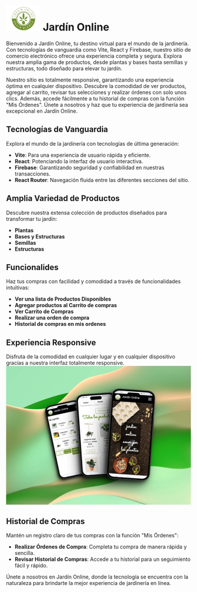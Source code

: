 # <img src="./src/imagenes/logo/logo.png" alt="Logo de planta"  height="70"> Jardín Online 

Bienvenido a Jardín Online, tu destino virtual para el mundo de la jardinería. Con tecnologías de vanguardia como Vite, React y Firebase, nuestro sitio de comercio electrónico ofrece una experiencia completa y segura. Explora nuestra amplia gama de productos, desde plantas y bases hasta semillas y estructuras, todo diseñado para elevar tu jardín.

Nuestro sitio es totalmente responsive, garantizando una experiencia óptima en cualquier dispositivo. Descubre la comodidad de ver productos, agregar al carrito, revisar tus selecciones y realizar órdenes con solo unos clics. Además, accede fácilmente a tu historial de compras con la función "Mis Órdenes". Únete a nosotros y haz que tu experiencia de jardinería sea excepcional en Jardín Online.


## Tecnologías de Vanguardia
Explora el mundo de la jardinería con tecnologías de última generación:
- **Vite**: Para una experiencia de usuario rápida y eficiente.
- **React**: Potenciando la interfaz de usuario interactiva.
- **Firebase**: Garantizando seguridad y confiabilidad en nuestras transacciones.
- **React Router**: Navegación fluida entre las diferentes secciones del sitio.

## Amplia Variedad de Productos
Descubre nuestra extensa colección de productos diseñados para transformar tu jardín:
- **Plantas**
- **Bases y Estructuras**
- **Semillas**
- **Estructuras**


## Funcionalides
Haz tus compras con facilidad y comodidad a través de funcionalidades intuitivas:
- **Ver una lista de Productos Disponibles**
- **Agregar productos al Carrito de compras**
- **Ver Carrito de Compras**
- **Realizar una orden de compra**
- **Historial de compras en mis ordenes**
  
## Experiencia Responsive
Disfruta de la comodidad en cualquier lugar y en cualquier dispositivo gracias a nuestra interfaz totalmente responsive.
![full responsive](./src/imagenes/readme/jardin-online.png)

## Historial de Compras
Mantén un registro claro de tus compras con la función "Mis Órdenes":
- **Realizar Órdenes de Compra**: Completa tu compra de manera rápida y sencilla.
- **Revisar Historial de Compras**: Accede a tu historial para un seguimiento fácil y rápido.

Únete a nosotros en Jardín Online, donde la tecnología se encuentra con la naturaleza para brindarte la mejor experiencia de jardinería en línea.

